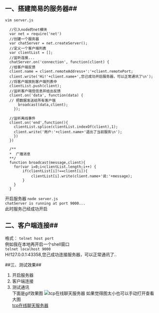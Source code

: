 <!--
author: 小莫
date: 2016-05-13
title: 使用nodejs搭建一个简易的即时聊天软件
tags: nodejs
category: nodejs之net模块
status: publish
summary: 最近在学习node，跟着书上的例子写的一个基于net模块的tcp服务器，感觉挺有意思在此分享一下。
-->
## 一、搭建简易的服务器##
`vim server.js`
```
  //引入node的net模块
  var net = require('net')
  //创建一个服务器
  var chatServer = net.createServer();
  //定义一个客户端列表
  var clientList = [];
  //监听连接...
  chatServer.on('connection', function(client) {
  //给客户端反馈
  client.name = client.remoteAddress+':'+client.remotePort;
  client.write('Hi!'+client.name+',您己成功开启服务器，可以正常通讯了\n');
  //将客户端放到客户端列表中
  clientList.push(client);
  //监听客户端信信息并给出反馈
  client.on('data', function(data) {
  // 把数据发送给所有客户端
      broadcast(data,client);
    });

  //监听离线事件
  client.on('end',function(){
    clientList.splice(clientList.indexOf(client),1);
    client.write('用户:'+client.name+'退出了当前服务\n');
    })
  })

  /**
  *  广播消息
  **/
  function broadcast(message,client){
    for(var i=0;i<clientList.length;i++) {
        if(clientList[i]!==client[i]){
            clientList[i].write(client.name+'说:'+message);
        }
    }
  }
```
开启服务器
`node server.js`   
`chatServer is running at port 9000...`  
此时服务己经成功开启

## 二、客户端连接##
格式： `telnet host port`  
例如我在本地再开启一个shell窗口  
 `telnet localhost 9000`  
 Hi!127.0.0.1:43358,您己成功连接服务器，可以正常通讯了..

 ##三、测试效果##
1. 开启服务器
2. 客户端连接
3. 测试通讯  
下面是gif效果图
![tcp在线聊天服务器](./../img/tcpServer.gif)
如果觉得图太小也可以手动打开查看大图  
[tcp在线聊天服务器](./../img/tcpServer.gif)
